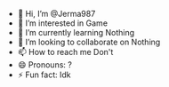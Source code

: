 - 👋 Hi, I’m @Jerma987
- 👀 I’m interested in Game
- 🌱 I’m currently learning Nothing
- 💞️ I’m looking to collaborate on Nothing
- 📫 How to reach me Don't
- 😄 Pronouns: ?
- ⚡ Fun fact: Idk

<!---
Jerma987/Jerma987 is a ✨ special ✨ repository because its `README.md` (this file) appears on your GitHub profile.
You can click the Preview link to take a look at your changes.
--->
